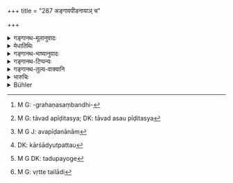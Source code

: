+++
title = "287 अङ्गावपीडनायाञ् च"

+++

<details><summary>गङ्गानथ-मूलानुवादः</summary>

In the case of injury to limbs, as also of strength and of blood,—the man should be made to pay the expenses of recovery, or the whole amount as ‘fine.’—(287)
</details>

<details><summary>मेधातिथिः</summary>

**अङ्गानाम् अवपीडना** दृढरज्ज्वादिग्रहणसंधिविश्लेषणादिना[^२४३] । तत्र यावता धनेन पथ्यभिषगौषधादिमूल्येन प्रत्यापत्तिम् आयाति तावत् पीडितस्य[^२४४] दाप्यः । एवं **प्राणशोणितयोर् अवपीडनायाम्**[^२४५] इति समस्तम् अपि योज्यम् । अथ वा **प्राणशोणितयोः** समुत्थानव्ययं दाप्य इति संबन्धः, सामर्थ्याद् अपचितयोर् इति लभ्यते । **समुत्थानं** प्रकृत्यापत्तिः । **प्राणो** बलम् । प्रहारेणास्वस्थस्य भोजनाद् ऋते कार्शाद्युपपत्तौ[^२४६] बलम् अपचीयते । तत्राङ्गे ऽनष्टे प्रत्यागते च यावद् बललाभस् तावत् तदुपयोगि[^२४७] यत्किंचिद् घृततैलाद्[^२४८]इ दापनीयः । एवं शोणिताद्युत्पत्तौ तद्दुर्बलीभूतस्य व्याध्यन्तरं वा प्राप्तस्याप्रकृतशरीरावस्थाप्राप्तेः समुत्थानव्ययं दाप्यः । न चेत् तद् गृह्णाति तदा तच् च दण्डं च परिपिण्ड्य सर्वं राज्ञे दद्यात् ॥ ८.२८७ ॥


[^२४८]:
     M G: vṛtte tailādi


[^२४७]:
     M G DK: tadupayoge


[^२४६]:
     DK: kārśādyutpattau


[^२४५]:
     M G J: avapīḍanānām


[^२४४]:
     M G: tāvad apīḍitasya; DK: tāvad asau pīḍitasya


[^२४३]:
     M G: -grahaṇasaṃbandhi-
</details>

<details><summary>गङ्गानथ-भाष्यानुवादः</summary>

‘*Injury to limbs*’—in the shape of the breaking of joints and the like, caused by the stroke of tough ropes and the like.

In such cases the man hurt should receive from the assailant the charges in connection with the physician and the medication incurred in obtaining recovery.

A similar construction is to be placed upon the compound word ‘*prāṇa-śoṇitayoḥ*,’ ‘*of strength and blood*.’

Or in the case of the latter, the construction may be—‘*prāṇaśoṇitayoḥ samutthānavyayam dāpyaḥ*,’ ‘he should be made to pay the expenses for the recovery of strength and blood,’ *i.e*., ‘when these two have suffered’; this being understood.

‘*Prāṇa*’ means *strength*; when a man becomes ill in consequence of the hurt received, he has to go without food, and hence becomes emaciated and loses his strength.

In a case where no limb has been seriously injured, the assailant should be made to supply just that quantity of butter and oil and such things as may be needed for the recovery of strength.

Similarly when blood has been fetched, and, as a consequence the man becomes weak, or contracts some disease,—the assailant shall be made to pay the expenses incurred in obtaining a complete cure.

If the man hurt does not accept all this, then the whole amount is to be totalled up and paid to the king as ‘fine.’—(287)
</details>

<details><summary>गङ्गानथ-टिप्पन्यः</summary>

‘*Prāṇa*’—‘vital strength’ (Medhātithi);—‘breathing power’ (Govindarāja and Rāghavānanda).

This verse is quoted in *Vivādaratnākara* (p. 270);—and in
*Vyavahāra-Bālambhaṭṭī* (p. 912).
</details>

<details><summary>गङ्गानथ-तुल्य-वाक्यानि</summary>

**(verses 8.286-287)  
**

See Comparative notes for [Verse 8.286].
</details>

<details><summary>भारुचिः</summary>

समुत्थानं पुनः प्रत्यापत्तिः तद्गतं व्ययं तस्मै राज्ञा दाप्यो ऽवपीडयिता । अथ त्व् असौ न गृह्णीयाद् अवपीडितः समुत्थानव्ययम् अवपीडकात्, ततो राजैवोभयतः पिण्डीकृत्य गृह्णीयात् ॥ ८.२८६ ॥
</details>

<details><summary>Bühler</summary>

287	If a limb is injured, a wound (is caused), or blood (flows, the assailant) shall be made to pay (to the sufferer) the expenses of the cure, or the whole (both the usual amercement and the expenses of the cure as a) fine (to the king).
</details>
